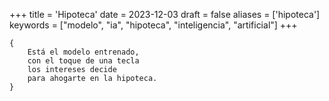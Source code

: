 +++
title = 'Hipoteca'
date = 2023-12-03
draft = false
aliases = ['hipoteca']
keywords = ["modelo", "ia", "hipoteca", "inteligencia", "artificial"]
+++

	{
		Está el modelo entrenado,
		con el toque de una tecla
		los intereses decide
		para ahogarte en la hipoteca.
	}
